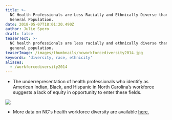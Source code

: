 ```yaml
---
title: >-
  NC Health Professionals are Less Racially and Ethnically Diverse than the
  General Population.
date: 2018-05-07T18:01:20.490Z
author: Julie Spero
draft: false
teaserText: >-
  NC health professionals are less racially and ethnically diverse than the
  general population.
teaserImage: /images/thumbnails/ncworkforcediversity2014.jpg
keywords: 'diversity, race, ethnicity'
aliases:
  - /workforcediversity2014
---
```



* The underrepresentation of health professionals who identify as American Indian, Black, and Hispanic in North Carolina’s workforce suggests a lack of equity in opportunity to enter these fields.

![](/images/posts/ncworkforcediversity2014.jpg)

* More data on NC's health workforce diversity are available [here.](http://www.ncmedicaljournal.com/content/77/2/141.full)
